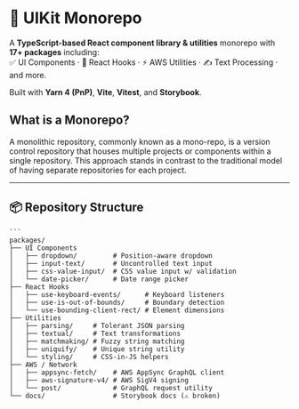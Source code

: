 # 🎨 UIKit Monorepo

A **TypeScript-based React component library & utilities** monorepo with **17+ packages** including:  
✅ UI Components · 🎣 React Hooks · ⚡ AWS Utilities · ✍️ Text Processing · and more.  

Built with **Yarn 4 (PnP)**, **Vite**, **Vitest**, and **Storybook**.  

## What is a Monorepo?

A monolithic repository, commonly known as a mono-repo, is a version control repository that houses multiple projects or components within a single repository. 
This approach stands in contrast to the traditional model of having separate repositories for each project.

---

## 📦 Repository Structure
````
```
packages/
├── UI Components
│   ├── dropdown/         # Position-aware dropdown
│   ├── input-text/       # Uncontrolled text input
│   ├── css-value-input/  # CSS value input w/ validation
│   └── date-picker/      # Date range picker
├── React Hooks
│   ├── use-keyboard-events/      # Keyboard listeners
│   ├── use-is-out-of-bounds/     # Boundary detection
│   └── use-bounding-client-rect/ # Element dimensions
├── Utilities
│   ├── parsing/     # Tolerant JSON parsing
│   ├── textual/     # Text transformations
│   ├── matchmaking/ # Fuzzy string matching
│   ├── uniquify/    # Unique string utility
│   └── styling/     # CSS-in-JS helpers
├── AWS / Network
│   ├── appsync-fetch/    # AWS AppSync GraphQL client
│   ├── aws-signature-v4/ # AWS SigV4 signing
│   └── post/             # GraphQL request utility
└── docs/                 # Storybook docs (⚠️ broken)

